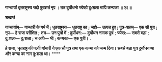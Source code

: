 **गान्धार्यां धृतराष्ट्रस्य जज्ञे पुत्रशतं नृप ।** **तत्र दुर्योधनो ज्येष्ठो दु:शला चापि कन्यका ॥ २६॥** 

**शब्दार्थ** 

**गान्धार्याम्—** **गान्धारी के गर्भ में** **; धृतराष्ट्रस्य—** **धृतराष्ट्र का** **; जज्ञे—** **उत्पन्न हुए** **; पुत्र-शतम्—** **एक सौ पुत्र** **; नृप—** **हे राजा परीक्षित** **;** **तत्र—** **उन पुत्रों में** **; दुर्योधन:—** **दुर्योधन नामक पुत्र** **; ज्येष्ठ:—** **सबसे बड़ा** **; दु:शला—** **दु:शला** **; च अपि—** **भी** **; कन्यका—** **एक पुत्री।** **.** 

**हे राजा, धृतराष्ट्र की पत्नी गांधारी ने एक सौ पुत्र तथा एक कन्या को जन्म दिया। सबसे बड़ा** **पुत्र दुर्योधन था और कन्या का नाम दु:शला था।** **** 